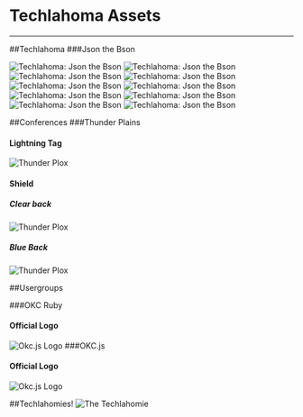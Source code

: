 # Techlahoma Assets
---

##Techlahoma
###Json the Bson

![Techlahoma: Json the Bson](Json_the_bson/techlahoma_buffalo_head_only.png)
![Techlahoma: Json the Bson](Json_the_bson/techlahoma_buffalo_text_under.png)
![Techlahoma: Json the Bson](Json_the_bson/techlahoma_buffalo_text_under_1500x500.1.png)
![Techlahoma: Json the Bson](Json_the_bson/techlahoma_buffalo_text_under_1500x500.png)
![Techlahoma: Json the Bson](Json_the_bson/techlahoma_buffalo_text_under_inverted.png)
![Techlahoma: Json the Bson](Json_the_bson/techlahoma_full_square.png)
![Techlahoma: Json the Bson](Json_the_bson/techlahoma_header_background.png)
![Techlahoma: Json the Bson](Json_the_bson/techlahoma_horizontaltext.png)
![Techlahoma: Json the Bson](Json_the_bson/techlahoma_1.png)
![Techlahoma: Json the Bson](Json_the_bson/techlahoma_horizontaltext.1.png)


##Conferences
###Thunder Plains
#### Lightning Tag
![Thunder Plox](conferences/tp-bolt.png)
#### Shield
##### Clear back
![Thunder Plox](conferences/tp-logo-shield.png)
##### Blue Back
![Thunder Plox](conferences/tp-logo-shield-2.png)

##Usergroups

###OKC Ruby
#### Official Logo 
![Okc.js Logo](usergroup/okc_ruby_logo.png)
###OKC.js
#### Official Logo
![Okc.js Logo](usergroup/okcjs_logo.png)

##Techlahomies!
![The Techlahomie](FOAR_THE_KIDZ/techlahomie.png)


